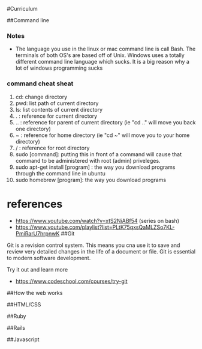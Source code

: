 #Curriculum

##Command line
  ### Notes
  - The language you use in the linux or mac command line is call Bash. The terminals of both OS's are based off of Unix. Windows uses a totally different command line language which sucks. It is a big reason why a lot of windows programming sucks
  ### command cheat sheat
  1. cd: change directory 
  2. pwd: list path of current directory
  3. ls: list contents of current directory
  4. . : reference for current directory
  5. .. : reference for parent of current directory (ie "cd .." will move you back one directory)
  6. ~ : reference for home directory (ie "cd ~" will move you to your home directory)
  7. / : reference for root directory
  8. sudo [command]: putting this in front of a command will cause that command to be administered with root (admin) priveleges. 
  9. sudo apt-get install [program] : the way you download programs through the command line in ubuntu
  10. sudo homebrew [program]: the way you download programs
  
  # references 
  - https://www.youtube.com/watch?v=xtS2NiABf54 (series on bash)
  - https://www.youtube.com/playlist?list=PLtK75qxsQaMLZSo7KL-PmiRarU7hrpnwK
##Git

Git is a revision control system. This means you cna use it to save and review very detailed changes in the life of a document or file. Git is essential to modern software development.

Try it out and learn more 
- https://www.codeschool.com/courses/try-git

##How the web works

##HTML/CSS

##Ruby

##Rails

##Javascript
